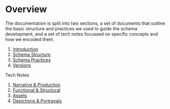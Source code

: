 # Overview
The documentation is split into two sections, a set of documents that outline the basic structure and practices we used to guide the schema development, and a set of tech notes focussed on specific concepts and how we encoded them.

1. [Introduction](./Docs/Overview/Introduction.md) 
2. [Schema Structure](./Docs/Overview/Schema%20Structure.md)
3. [Schema Practices](./Docs/Overview/Schema%20Practices.md)
4. [Versions](./Docs/Overview/Schema-Version.md)

Tech Notes
1. [Narrative & Production](./Docs/Tech%20Notes/Narrative%20&%20Production.md)
2. [Functional & Structural](./Docs/Tech%20Notes/Functional%20&%20Structural.md)
3. [Assets](./Docs/Tech%20Notes/Assets.md)
4. [Depictions & Portrayals](./Docs/Tech%20Notes/Depictions%20&%20Portrayals.md)
